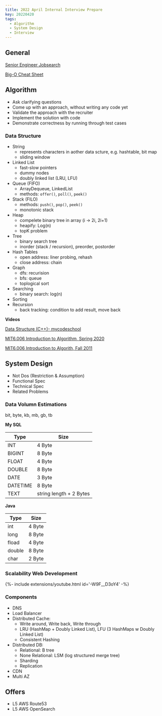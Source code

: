 ```yaml
---
title: 2022 April Internal Interview Prepare
key: 20220420
tags:
  - Algorithm
  - System Design
  - Interview
---
```


<!--more-->

## General

[Senior Engineer Jobsearch](https://www.jobsearch.dev/)

[Big-O Cheat Sheet](https://www.bigocheatsheet.com/)

## Algorithm

- Ask clarifying questions
- Come up with an approach, without writing any code yet
- Validate the approach with the recruiter
- Implement the solution with code
- Demonstrate correctness by running through test cases

### Data Structure

- String
  - represents characters in aother data scture, e.g. hashtable, bit map
  - sliding window 
- Linked List
  - fast-slow pointers
  - dummy nodes
  - doubly linked list (LRU, LFU)
- Queue (FIFO)
  - ArrayDequeue, LinkedList
  - methods: `offer()`, `poll()`, `peek()` 
- Stack (FILO)
  - methods: `push()`, `pop()`, `peek()`
  - monotonic stack
- Heap
  - compelete binary tree in array (i -> 2i, 2i+1)
  - heapify: Log(n)
  - topK problem
- Tree
  - binary search tree
  - inorder (stack / recursion), preorder, postorder
- Hash Tables
  - open address: liner probing, rehash
  - close address: chain
- Graph
  - dfs: recurision
  - bfs: queue
  - toplogical sort
- Searching
  - binary search: log(n)
- Sorting
- Recursion
  - back tracking: condition to add result, move back

**Videos**

[Data Structure (C++)- mycodeschool](https://youtube.com/playlist?list=PL2_aWCzGMAwI3W_JlcBbtYTwiQSsOTa6P)

[MIT6.006 Introduction to Algorithm, Spring 2020](https://youtube.com/playlist?list=PLUl4u3cNGP63EdVPNLG3ToM6LaEUuStEY)

[MIT6.006 Introduction to Algorith, Fall 2011](https://youtube.com/playlist?list=PLUl4u3cNGP61Oq3tWYp6V_F-5jb5L2iHb)

## System Design

- Not Dos (Restriction & Assumption)
- Functional Spec
- Technical Spec
- Related Problems

### Data Volumn Estimations

bit, byte, kb, mb, gb, tb

**My SQL**

| Type      | Size |
| ----------- | ----------- |
| INT   | 4 Byte        |
| BIGINT   | 8 Byte        |
| FLOAT   | 4 Byte        |
| DOUBLE   | 8 Byte        |
| DATE   | 3 Byte        |
| DATETIME   | 8 Byte        |
| TEXT      | string length + 2 Bytes      |

**Java**

| Type      |  Size
| ----------- | ----------- |
| int   | 4 Byte        |
| long   | 8 Byte        |
| fload   | 4 Byte        |
| double   | 8 Byte        |
| char   | 2 Byte        |

### Scalability Web Development

<div>{%- include extensions/youtube.html id='-W9F__D3oY4' -%}</div>

### Components

- DNS
- Load Balancer
- Distributed Cache: 
  - Write around, Write back, Write through
  - LRU (HashMap + Doubly Linked List), LFU (3 HashMaps w Doubly Linked List)
  - Consistent Hashing
- Distributed DB:
  - Relational: B tree
  - None Relational: LSM (log structured merge tree)
  - Sharding
  - Replication
- CDN
- Multi AZ

## Offers

- L5 AWS Route53
- L5 AWS OpenSearch

